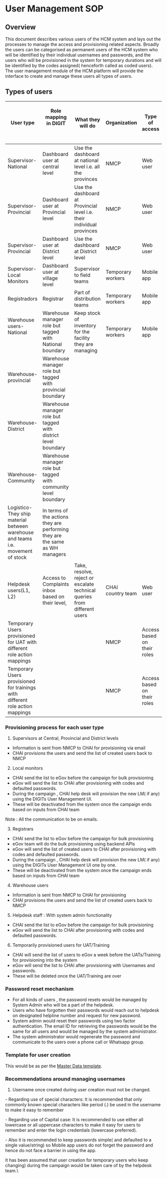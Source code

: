 # User Management SOP

## Overview

This document describes various users of the HCM system and lays out the processes to manage the access and provisioning related aspects. Broadly the users can be categorised as permanent users of the HCM system who will be identified by their individual usernames and passwords, and the users who will be provisioned in the system for temporary durations and will be identified by the codes assigned( henceforth called as coded users). The user management module of the HCM platform will provide the interface to create and manage these users all types of users.&#x20;

## Types of users

| User type                                                                        | <p>Role mapping in DIGIT</p><p><br></p>                                      | What they will do                                                        | Organization       | Type of access              |
| -------------------------------------------------------------------------------- | ---------------------------------------------------------------------------- | ------------------------------------------------------------------------ | ------------------ | --------------------------- |
| Supervisor-National                                                              | Dashboard user at central level                                              | Use the dashboard at national level i.e. all the provinces               | NMCP               | Web user                    |
| Supervisor-Provincial                                                            | Dashboard user at Provincial level                                           | Use the dashboard at Provincial level i.e. their individual provinces    | NMCP               | Web user                    |
| Supervisor-Provincial                                                            | Dashboard user at District level                                             | Use the dashboard at District level                                      | NMCP               | Web user                    |
| Supervisor-Local Monitors                                                        | Dashboard user at village level                                              | Supervisor to field teams                                                | Temporary workers  | Mobile app                  |
| Registradors                                                                     | Registrar                                                                    | Part of distribution teams                                               | Temporary workers  | Mobile app                  |
| <p>Warehouse users-National</p><p><br></p>                                       | Warehouse manager role but tagged with National boundary                     | Keep stock of inventory for the facility they are managing               | Temporary workers  | Mobile app                  |
| Warehouse- provincial                                                            | Warehouse manager role but tagged with provincial boundary                   | <p><br></p>                                                              | <p><br></p>        | <p><br></p>                 |
| Warehouse-District                                                               | Warehouse manager role but tagged with district level boundary               | <p><br></p>                                                              | <p><br></p>        | <p><br></p>                 |
| Warehouse-Community                                                              | Warehouse manager role but tagged with community level boundary              | <p><br></p>                                                              | <p><br></p>        | <p><br></p>                 |
| Logistico- They ship material between warehouse and teams i.e. movement of stock | In terms of the actions they are performing they are the same as WH managers | <p><br></p>                                                              | <p><br></p>        | <p><br></p>                 |
| Helpdesk users(L1, L2)                                                           | Access to Complaints inbox based on their level,                             | Take, resolve, reject or escalate technical queries from different users | CHAI country team  | Web user                    |
| Temporary Users provisioned for UAT with different role action mappings          | <p><br></p>                                                                  | <p><br></p>                                                              | NMCP               | Access based on their roles |
| Temporary Users provisioned for trainings with different role action mappings    | <p><br></p>                                                                  | <p><br></p>                                                              | NMCP               | Access based on their roles |

### Provisioning process for each user type

1. Supervisors at Central, Provincial and District levels

* Information is sent from NMCP to CHAI for provisioning  via email
* CHAI provisions the users and send the list of created users back to NMCP

2. Local monitors

* CHAI send the list to eGov before the campaign for bulk provisioning
* eGov will send the list to CHAI after provisioning with codes and defaulted passwords.
* During the campaign , CHAI help desk will provision the new LM( if any) using the DIGITs User Management UI.
* These will be deactivated from the system once the campaign ends based on inputs from CHAI team

Note : All the communication to be on emails.

3. Registrars

* CHAI send the list to eGov before the campaign for bulk provisioning
* eGov team will do the bulk provisioning using backend APIs
* eGov will send the list of created users to CHAI after provisioning with codes and defaulted passwords.
* During the campaign , CHAI help desk will provision the new LM( if any) using the DIGITs User Management UI one by one.
* These will be deactivated from the system once the campaign ends based on inputs from CHAI team

4. Warehouse users

* Information is sent from NMCP to CHAI for provisioning&#x20;
* CHAI provisions the users and send the list of created users back to NMCP

5. Helpdesk staff : With system admin functionality

* CHAI send the list to eGov before the campaign for bulk provisioning
* eGov will send the list to CHAI after provisioning with codes and defaulted passwords.

6. Temporarily provisioned users for UAT/Training

* CHAI will send the list of users to eGov a week before the UATs/Training for provisioning into the system
* eGov will send the list to CHAI after provisioning with Usernames and passwords.
* These will be deleted once the UAT/Training are over

### Password reset mechanism&#x20;

* For all kinds of users , the password resets would be managed by System Admin who will be a part of the helpdesk.
* Users who have forgotten their passwords would reach out to helpdesk on designated helpline number and request for new password.
* System admin would reset their passwords using two factor authentication. The email ID for retrieving the passwords would be the same for all users and would be managed by the system administrator.
* The system administrator would regenerate the password and communicate to the users over a phone call or Whatsapp group.

### Template for user creation&#x20;

This would be as per the [Master Data template](master-data-collection-template/).

### Recommendations around managing usernames

1. Username once created during user creation must not be changed.

&#x20;      \- Regarding use of special characters: It is recommended that only commonly known special characters like period (.) be used in the username to make it easy to remember

&#x20;      \- Regarding use of Capital case: It is recommended to use either all lowercase or all uppercase characters to make it easy for users to remember and enter the login credentials (lowercase preferred).

&#x20;      \- Also it is recommended to keep passwords simple( and defaulted to a single value/string) so Mobile app users do not forget the password and hence do not face a barrier in using the app.

It has been assumed that user creation for temporary users who keep changing) during the campaign would be taken care of by the helpdesk team.\
